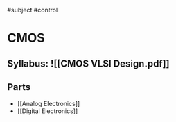 #subject #control 
# CMOS
## Syllabus: ![[CMOS VLSI Design.pdf]]
## Parts
* [[Analog Electronics]]
* [[Digital Electronics]]
